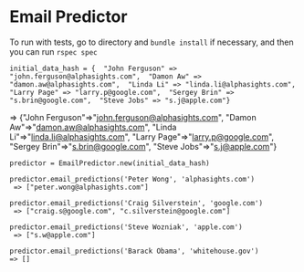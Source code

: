 # Email Predictor

To run with tests, go to directory and `bundle install` if necessary, and then you can run `rspec spec`

    initial_data_hash = {  "John Ferguson" => "john.ferguson@alphasights.com",  "Damon Aw" => "damon.aw@alphasights.com",  "Linda Li" => "linda.li@alphasights.com",  "Larry Page" => "larry.p@google.com",  "Sergey Brin" => "s.brin@google.com",  "Steve Jobs" => "s.j@apple.com"}
 => {"John Ferguson"=>"john.ferguson@alphasights.com", "Damon Aw"=>"damon.aw@alphasights.com", "Linda Li"=>"linda.li@alphasights.com", "Larry Page"=>"larry.p@google.com", "Sergey Brin"=>"s.brin@google.com", "Steve Jobs"=>"s.j@apple.com"} 
    
    predictor = EmailPredictor.new(initial_data_hash)
    
    predictor.email_predictions('Peter Wong', 'alphasights.com')
     => ["peter.wong@alphasights.com"] 
    
    predictor.email_predictions('Craig Silverstein', 'google.com')
     => ["craig.s@google.com", "c.silverstein@google.com"] 
     
    predictor.email_predictions('Steve Wozniak', 'apple.com')
     => ["s.w@apple.com"]
     
    predictor.email_predictions('Barack Obama', 'whitehouse.gov')
    => [] 